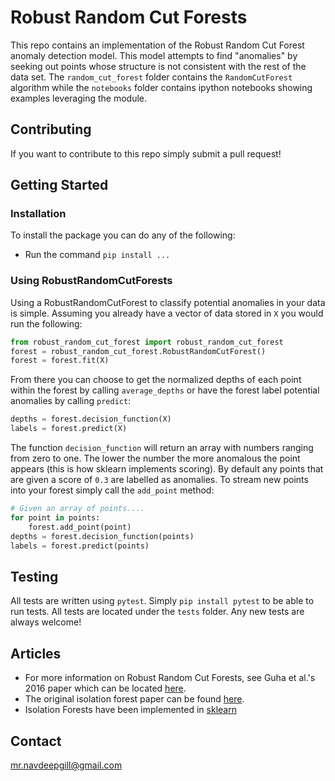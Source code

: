 # Robust Random Cut Forests

This repo contains an implementation of the Robust Random Cut Forest anomaly detection model. This model attempts to find "anomalies" by seeking out points whose structure is not consistent with the rest of the data set. The `random_cut_forest` folder contains the `RandomCutForest` algorithm while the `notebooks` folder contains ipython notebooks showing examples leveraging the module.

## Contributing
If you want to contribute to this repo simply submit a pull request!

## Getting Started

### Installation
To install the package you can do any of the following:

- Run the command `pip install ...`

### Using RobustRandomCutForests
Using a RobustRandomCutForest to classify potential anomalies in your data is simple. Assuming you already have a vector of data stored in `X` you would run the following:

```python
from robust_random_cut_forest import robust_random_cut_forest
forest = robust_random_cut_forest.RobustRandomCutForest()
forest = forest.fit(X)
```

From there you can choose to get the normalized depths of each point within the forest by calling `average_depths` or have the forest label potential anomalies by calling `predict`:

```python
depths = forest.decision_function(X)
labels = forest.predict(X)
```

The function `decision_function` will return an array with numbers ranging from zero to one. The lower the number the more anomalous the point appears (this is how sklearn implements scoring). By default any points that are given a score of `0.3` are labelled as anomalies. To stream new points into your forest simply call the `add_point` method:

```python
# Given an array of points....
for point in points:
    forest.add_point(point)
depths = forest.decision_function(points)
labels = forest.predict(points)
```

## Testing
All tests are written using `pytest`. Simply `pip install pytest` to be able to run tests. All tests are located under the `tests` folder. Any new tests are always welcome!

## Articles
* For more information on Robust Random Cut Forests, see Guha et al.'s 2016 paper
which can be located [here](http://jmlr.org/proceedings/papers/v48/guha16.pdf).
* The original isolation forest paper can be found [here](http://cs.nju.edu.cn/zhouzh/zhouzh.files/publication/icdm08b.pdf).
* Isolation Forests have been implemented in [sklearn](http://scikit-learn.org/dev/modules/generated/sklearn.ensemble.IsolationForest.html)


## Contact
<mr.navdeepgill@gmail.com>


